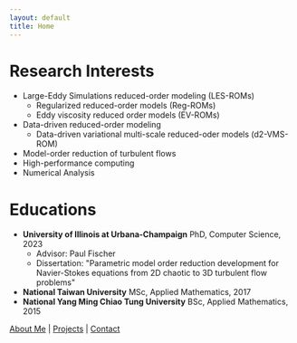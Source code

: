 ```yaml
---
layout: default
title: Home
---
```


# Research Interests

- Large-Eddy Simulations reduced-order modeling (LES-ROMs)
  - Regularized reduced-order models (Reg-ROMs)
  - Eddy viscosity reduced order models (EV-ROMs)
- Data-driven reduced-order modeling
  - Data-driven variational multi-scale reduced-oder models (d2-VMS-ROM)
- Model-order reduction of turbulent flows
- High-performance computing
- Numerical Analysis

# Educations

- **University of Illinois at Urbana-Champaign**
  PhD, Computer Science, 2023
    - Advisor: Paul Fischer
    - Dissertation: "Parametric model order reduction development for Navier-Stokes equations from 2D chaotic to 3D turbulent flow problems"
- **National Taiwan University**
  MSc, Applied Mathematics, 2017
- **National Yang Ming Chiao Tung University**
  BSc, Applied Mathematics, 2015


[About Me](about.md) | [Projects](projects.md) | [Contact](contact.md)